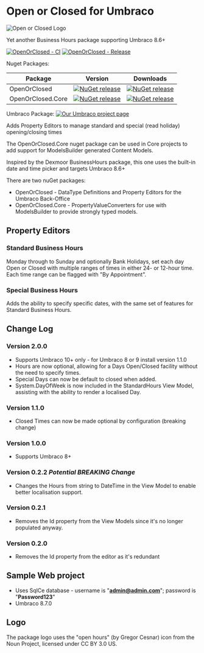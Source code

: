 ﻿# Open or Closed for Umbraco

![Open or Closed Logo](https://raw.githubusercontent.com/YourITGroup/OpenOrClosed/master/GithubFiles/Logo/OpenOrClosed_logo.png)

Yet another Business Hours package supporting Umbraco 8.6+

[![OpenOrClosed - CI](https://github.com/YourITGroup/OpenOrClosed/actions/workflows/build.yml/badge.svg)](https://github.com/YourITGroup/OpenOrClosed/actions/workflows/build.yml)
[![OpenOrClosed - Release](https://github.com/YourITGroup/OpenOrClosed/actions/workflows/release.yml/badge.svg)](https://github.com/YourITGroup/OpenOrClosed/actions/workflows/release.yml)

Nuget Packages:

| Package | Version | Downloads |
| -- | -- | -- |
| OpenOrClosed | [![NuGet release](https://img.shields.io/nuget/v/OpenOrClosed.svg)](https://www.nuget.org/packages/OpenOrClosed/) | [![NuGet release](https://img.shields.io/nuget/dt/OpenOrClosed.svg)](https://www.nuget.org/packages/OpenOrClosed/) |
| OpenOrClosed.Core | [![NuGet release](https://img.shields.io/nuget/v/OpenOrClosed.Core.svg)](https://www.nuget.org/packages/OpenOrClosed.Core/) | [![NuGet release](https://img.shields.io/nuget/dt/OpenOrClosed.Core.svg)](https://www.nuget.org/packages/OpenOrClosed.Core/) |

Umbraco Package: [![Our Umbraco project page](https://img.shields.io/badge/our-umbraco-orange.svg)](https://our.umbraco.org/projects/backoffice-extensions/open-or-closed)

Adds Property Editors to manage standard and special (read holiday) opening/closing times

The OpenOrClosed.Core nuget package can be used in Core projects to add support for ModelsBuilder generated Content Models.

Inspired by the Dexmoor BusinessHours package, this one uses the built-in date and time picker and targets Umbraco 8.6+

There are two nuGet packages:

* OpenOrClosed - DataType Definitions and Property Editors for the Umbraco Back-Office
* OpenOrClosed.Core - PropertyValueConverters for use with ModelsBuilder to provide strongly typed models.

## Property Editors

### Standard Business Hours

Monday through to Sunday and optionally Bank Holidays, set each day Open or Closed with multiple ranges of times in either 24- or 12-hour time.  Each time range can be flagged with "By Appointment".

### Special Business Hours

Adds the ability to specify specific dates, with the same set of features for Standard Business Hours.

## Change Log

### Version 2.0.0

* Supports Umbraco 10+ only - for Umbraco 8 or 9 install version 1.1.0
* Hours are now optional, allowing for a Days Open/Closed facility without the need to specify times.
* Special Days can now be default to closed when added.
* System.DayOfWeek is now included in the StandardHours View Model, assisting with the ability to render a localised Day.

### Version 1.1.0

* Closed Times can now be made optional by configuration (breaking change)

### Version 1.0.0

* Supports Umbraco 8+

### Version 0.2.2 ***Potential BREAKING Change***

* Changes the Hours from string to DateTime in the View Model to enable better localisation support.

### Version 0.2.1

* Removes the Id property from the View Models since it's no longer populated anyway.

### Version 0.2.0

* Removes the Id property from the editor as it's redundant

## Sample Web project

* Uses SqlCe database - username is "**admin@admin.com**"; password is "**Password123**"
* Umbraco 8.7.0

## Logo

The package logo uses the "open hours" (by Gregor Cesnar) icon from the Noun Project, licensed under CC BY 3.0 US.
